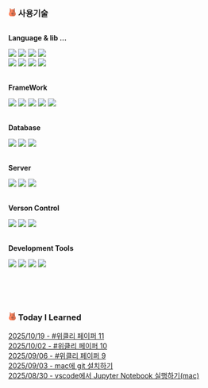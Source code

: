 

### ![카피바라](capybara.png) 사용기술
<div style="display:flex; flex-direction:column; align-items:flex-start;">
    <!-- Language -->
    <p><strong>Language & lib ... </strong></p>
    <div>
		<img src="https://img.shields.io/badge/Python-3776AB?style=flat-square&logo=python&logoColor=white"/>
        <img src="https://img.shields.io/badge/java-007396?style=flat-square&logo=java&logoColor=white"> 
	    <img src="https://img.shields.io/badge/node.js-339933?style=flat-square&logo=Node.js&logoColor=white"> 
        <img src="https://img.shields.io/badge/PHP-777BB4?style=flat-square&logo=PHP&logoColor=white"> 
	<br><img src="https://img.shields.io/badge/html5-E34F26?style=flat-square&logo=html5&logoColor=white"> 
        <img src="https://img.shields.io/badge/css-663399?style=flat-square&logo=css&logoColor=white"/>
        <img src="https://img.shields.io/badge/javascript-F7DF1E?style=flat-square&logo=javascript&logoColor=black"> 
        <img src="https://img.shields.io/badge/jQuery-0769AD?style=flat-square&logo=jQuery&logoColor=white"/> 
    </div><br>
    <!-- FrameWork -->
    <p><strong>FrameWork</strong></p>
    <div>
		<img src="https://img.shields.io/badge/pytorch-EE4C2C?style=flat-square&logo=pytorch&logoColor=white">
		<img src="https://img.shields.io/badge/Express-000000?style=flat-square&logo=Express&logoColor=white"/>
        <img src="https://img.shields.io/badge/Spring-6DB33F?style=flat-square&logo=Spring&logoColor=white">  
        <img src="https://img.shields.io/badge/Spring Boot-6DB33F?style=flat-square&logo=Spring&logoColor=white">         
        <img src="https://img.shields.io/badge/bootstrap-7952B3?style=flat-square&logo=bootstrap&logoColor=white">   
    </div><br>
    <!-- Database -->
    <p><strong>Database</strong></p>
    <div>
        <img src="https://img.shields.io/badge/mysql-4479A1?style=flat-square&logo=mysql&logoColor=white">
        <img src="https://img.shields.io/badge/ORACLE-F80000?style=flat-square&logo=oracle&logoColor=white"/>
        <img src="https://img.shields.io/badge/Microsoft SQL Server-F80000?style=flat-square&logo=Microsoft-SQL-Server&logoColor=white">
    </div><br>
    <!-- Server -->
    <p><strong>Server</strong></p>
    <div>
        <img src="https://img.shields.io/badge/linux-FCC624?style=flat-square&logo=linux&logoColor=black">
        <img src="https://img.shields.io/badge/apache tomcat-F8DC75?style=flat-square&logo=apachetomcat&logoColor=black">
      	<img src="https://img.shields.io/badge/JBoss-D0271D?style=flat-square&logo=JBoss&logoColor=white"/>
    </div><br>
    <!-- Version Control -->
    <p><strong>Verson Control</strong></p>
    <div>
        <img src="https://img.shields.io/badge/git-F05032?style=flat-square&logo=git&logoColor=white"> 
        <img src="https://img.shields.io/badge/github-181717?style=flat-square&logo=github&logoColor=white"> 
        <img src="https://img.shields.io/badge/SVN-809CC9?style=flat-square&logo=seat&logoColor=white"/> 
    </div><br>
    <!-- Development Tools -->
    <p><strong>Development Tools</strong></p>
    <div>
		<img src="https://img.shields.io/badge/Google Colab-F9AB00?style=flat-square&logo=googlecolab&logoColor=white"/>
		<img src="https://img.shields.io/badge/Jupyter-F37626?style=flat-square&logo=jupyter&logoColor=white">
		<img src="https://img.shields.io/badge/Eclipse IDE-2C2255?style=flat-square&logo=eclipseide&logoColor=white"/> 
		<img src="https://img.shields.io/badge/Visual Studio Code-007ACC?style=flat-square"/> 
</div><br>
</div>

<br><br>



### ![카피바라](capybara.png) Today I Learned
[2025/10/19 - #위클리 페이퍼 11](https://everyday-com-eat.tistory.com/155) <br/>
[2025/10/02 - #위클리 페이퍼 10](https://everyday-com-eat.tistory.com/154) <br/>
[2025/09/06 - #위클리 페이퍼 9](https://everyday-com-eat.tistory.com/153) <br/>
[2025/09/03 - mac에 git 설치하기](https://everyday-com-eat.tistory.com/152) <br/>
[2025/08/30 - vscode에서 Jupyter Notebook 실행하기(mac)](https://everyday-com-eat.tistory.com/151) <br/>
